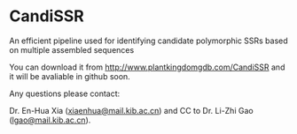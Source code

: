 # CandiSSR
An efficient pipeline used for identifying candidate polymorphic SSRs based on multiple assembled sequences

You can download it from http://www.plantkingdomgdb.com/CandiSSR and it will be avaliable in github soon.

Any questions please contact: 

Dr. En-Hua Xia (xiaenhua@mail.kib.ac.cn) and CC to Dr. Li-Zhi Gao (lgao@mail.kib.ac.cn).
